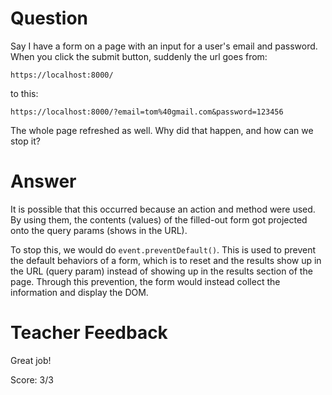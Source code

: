 # Question

Say I have a form on a page with an input for a user's email and password. When you click the submit button, suddenly the url goes from:

```plaintext
https://localhost:8000/
```

to this:

```plaintext
https://localhost:8000/?email=tom%40gmail.com&password=123456
```

The whole page refreshed as well. Why did that happen, and how can we stop it?

# Answer

It is possible that this occurred because an action and method were used. By using them, the contents (values) of the filled-out form got projected onto the query params (shows in the URL).

To stop this, we would do `event.preventDefault()`. This is used to prevent the default behaviors of a form, which is to reset and the results show up in the URL (query param) instead of showing up in the results section of the page. Through this prevention, the form would instead collect the information and display the DOM.

# Teacher Feedback

Great job!

Score: 3/3
